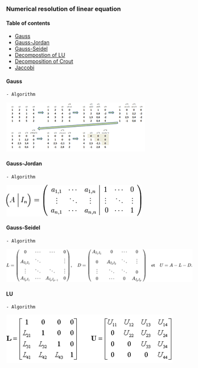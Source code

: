 ### Numerical resolution of linear equation

#### Table of contents
- [Gauss](#Gauss)
- [Gauss-Jordan](#Gauss-Jordan)
- [Gauss-Seidel](#Gauss-Seidel)
- [Decompostion of LU](#LU)
- [Decomposition of Crout](#crout)
- [Jaccobi](#Jaccobi)


#### Gauss 
    - Algorithm
        
![gauss method illustration](../images/gauss.png)

#### Gauss-Jordan
    - Algorithm
![gauss-jordan method illustration](../images/gauss-jordan.webp)

#### Gauss-Seidel
    - Algorithm
![gauss-seidel method illustration](../images/gauss-seidel.png)

#### LU
    - Algorithm
![gauss-seidel method illustration](../images/lu.gif)
